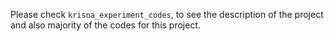 Please check `krisna_experiment_codes`, to see the description of the project and also majority of the codes for this project. 